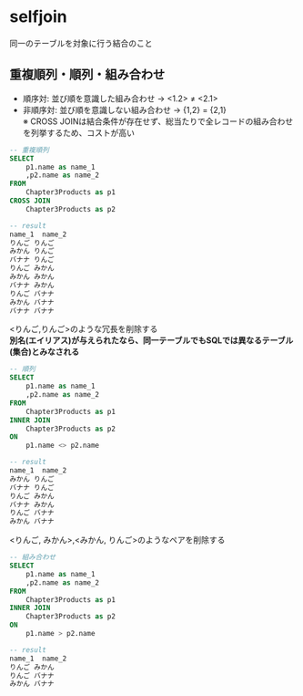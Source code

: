 # selfjoin
同一のテーブルを対象に行う結合のこと
## 重複順列・順列・組み合わせ
- 順序対: 並び順を意識した組み合わせ -> <1.2> ≠ <2.1>
- 非順序対: 並び順を意識しない組み合わせ -> {1,2} = {2,1}  
※ CROSS JOINは結合条件が存在せず、総当たりで全レコードの組み合わせを列挙するため、コストが高い
``` sql
-- 重複順列
SELECT
	p1.name as name_1
	,p2.name as name_2
FROM
	Chapter3Products as p1
CROSS JOIN
	Chapter3Products as p2

-- result
name_1	name_2
りんご	りんご
みかん	りんご
バナナ	りんご
りんご	みかん
みかん	みかん
バナナ	みかん
りんご	バナナ
みかん	バナナ
バナナ	バナナ
```
<りんご,りんご>のような冗長を削除する  
**別名(エイリアス)が与えられたなら、同一テーブルでもSQLでは異なるテーブル(集合)とみなされる**
``` sql
-- 順列
SELECT
	p1.name as name_1
	,p2.name as name_2
FROM
	Chapter3Products as p1
INNER JOIN
	Chapter3Products as p2
ON
	p1.name <> p2.name

-- result
name_1	name_2
みかん	りんご
バナナ	りんご
りんご	みかん
バナナ	みかん
りんご	バナナ
みかん	バナナ
```
<りんご, みかん>,<みかん, りんご>のようなペアを削除する
``` sql
-- 組み合わせ
SELECT
	p1.name as name_1
	,p2.name as name_2
FROM
	Chapter3Products as p1
INNER JOIN
	Chapter3Products as p2
ON
	p1.name > p2.name

-- result
name_1	name_2
りんご	みかん
りんご	バナナ
みかん	バナナ
```
